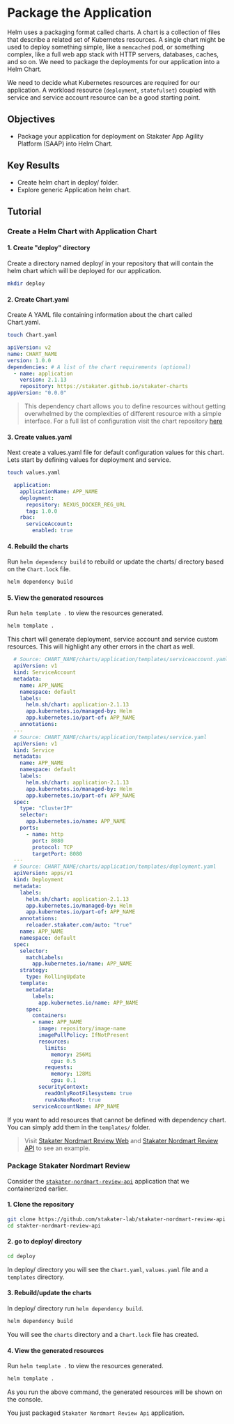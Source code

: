 # Package the Application

Helm uses a packaging format called charts. A chart is a collection of files that describe a related set of Kubernetes resources. A single chart might be used to deploy something simple, like a `memcached` pod, or something complex, like a full web app stack with HTTP servers, databases, caches, and so on. We need to package the deployments for our application into a Helm Chart.

We need to decide what Kubernetes resources are required for our application. A workload resource (`deployment`, `statefulset`) coupled with service and service account resource can be a good starting point.

## Objectives

- Package your application for deployment on Stakater App Agility Platform (SAAP) into Helm Chart.

## Key Results

- Create helm chart in deploy/ folder.
- Explore generic Application helm chart.

## Tutorial

### Create a Helm Chart with Application Chart

#### 1. Create "deploy" directory

Create a directory named deploy/ in your repository that will contain the helm chart which will be deployed for our application.

   ```sh
   mkdir deploy
   ```

#### 2. Create Chart.yaml

Create A YAML file containing information about the chart called Chart.yaml.

   ```sh
   touch Chart.yaml
   ```

   ```yaml
   apiVersion: v2
   name: CHART_NAME
   version: 1.0.0
   dependencies: # A list of the chart requirements (optional)
     - name: application
       version: 2.1.13
       repository: https://stakater.github.io/stakater-charts
   appVersion: "0.0.0"
   ```

> This dependency chart allows you to define resources without getting overwhelmed by the complexities of different resource with a simple interface. For a full list of configuration visit the chart repository [here](https://github.com/stakater/application)

#### 3. Create values.yaml

Next create a values.yaml file for default configuration values for this chart. Lets start by defining values for deployment and service.

   ```sh
   touch values.yaml
   ```

  ```yaml
    application:
      applicationName: APP_NAME
      deployment:
        repository: NEXUS_DOCKER_REG_URL
        tag: 1.0.0
      rbac:
        serviceAccount:
          enabled: true
  ```

#### 4. Rebuild the charts

Run `helm dependency build` to rebuild or update the charts/ directory based on the `Chart.lock` file.

  ```sh
  helm dependency build
  ```

#### 5. View the generated resources

Run `helm template .` to view the resources generated.

  ```sh
  helm template .
  ```

This chart will generate deployment, service account and service custom resources. This will highlight any other errors in the chart as well.

  ```yaml
    # Source: CHART_NAME/charts/application/templates/serviceaccount.yaml
    apiVersion: v1
    kind: ServiceAccount
    metadata:
      name: APP_NAME
      namespace: default
      labels:
        helm.sh/chart: application-2.1.13
        app.kubernetes.io/managed-by: Helm
        app.kubernetes.io/part-of: APP_NAME
      annotations:
    ---
    # Source: CHART_NAME/charts/application/templates/service.yaml
    apiVersion: v1
    kind: Service
    metadata:
      name: APP_NAME
      namespace: default
      labels:
        helm.sh/chart: application-2.1.13
        app.kubernetes.io/managed-by: Helm
        app.kubernetes.io/part-of: APP_NAME
    spec:  
      type: "ClusterIP"
      selector:
        app.kubernetes.io/name: APP_NAME
      ports:
        - name: http
          port: 8080
          protocol: TCP
          targetPort: 8080
    ---
    # Source: CHART_NAME/charts/application/templates/deployment.yaml
    apiVersion: apps/v1
    kind: Deployment
    metadata:
      labels:
        helm.sh/chart: application-2.1.13
        app.kubernetes.io/managed-by: Helm
        app.kubernetes.io/part-of: APP_NAME
      annotations: 
        reloader.stakater.com/auto: "true"
      name: APP_NAME
      namespace: default
    spec:
      selector:
        matchLabels:
          app.kubernetes.io/name: APP_NAME
      strategy:
        type: RollingUpdate
      template:
        metadata:
          labels:
            app.kubernetes.io/name: APP_NAME
        spec:
          containers:
          - name: APP_NAME
            image: repository/image-name
            imagePullPolicy: IfNotPresent
            resources:
              limits:
                memory: 256Mi
                cpu: 0.5
              requests:
                memory: 128Mi
                cpu: 0.1
            securityContext:
              readOnlyRootFilesystem: true
              runAsNonRoot: true
          serviceAccountName: APP_NAME
  ```

  If you want to add resources that cannot be defined with dependency chart. You can simply add them in the `templates/` folder.

> Visit [Stakater Nordmart Review Web](https://github.com/stakater-lab/stakater-nordmart-review-web/tree/main/deploy) and [Stakater Nordmart Review API](https://github.com/stakater-lab/stakater-nordmart-review-api/tree/main/deploy)  to see an example.

### Package Stakater Nordmart Review

Consider the [`stakater-nordmart-review-api`](https://github.com/stakater-lab/stakater-nordmart-review-api) application that we containerized earlier.

#### 1. Clone the repository

  ```sh
  git clone https://github.com/stakater-lab/stakater-nordmart-review-api
  cd stakter-nordmart-review-api
  ```

#### 2. go to deploy/ directory

  ```sh
  cd deploy
  ```

In deploy/ directory you will see the `Chart.yaml`, `values.yaml` file and a `templates` directory.

#### 3. Rebuild/update the charts

In deploy/ directory run `helm dependency build`.

  ```sh
  helm dependency build
  ```

You will see the `charts` directory and a `Chart.lock` file has created.

#### 4. View the generated resources

Run `helm template .` to view the resources generated.

  ```sh
  helm template .
  ```

As you run the above command, the generated resources will be shown on the console.

You just packaged `Stakater Nordmart Review Api` application.
